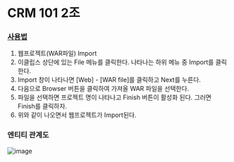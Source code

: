 # CRM 101 2조 

### [사용법](https://byul91oh.tistory.com/134)
1. 웹프로젝트(WAR파일) Import  
2. 이클립스 상단에 있는 File 메뉴를 클릭한다. 나타나는 하위 메뉴 중 Import를 클릭한다.  
3. Import 창이 나타나면 [Web] - [WAR file]를 클릭하고 Next를 누른다.  
4. 다음으로 Browser 버튼을 클릭하여 가져올 WAR 파일을 선택한다.  
5. 파일을 선택하면 프로젝트 명이 나타나고 Finish 버튼이 활성화 된다. 그러면 Finish를 클릭하자.   
6. 위와 같이 나오면서 웹프로젝트가 Import된다.  

### 엔티티 관계도
![image](https://github.com/Hangarden/CRM-101/assets/51940808/75b9c16e-d8f8-4f8c-bfc3-479e15e2777a)
